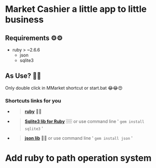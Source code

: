# Market Cashier a little app to little business

## Requirements ⚙️⚙️
* ruby > ~2.6.6
  * json
  * sqlite3

## As Use?  📖📖
Only double click in MMarket shortcut or start.bat 😂😂😍

### Shortcuts links for you

* > [__ruby__](https://cache.ruby-lang.org/pub/ruby/2.6/ruby-2.6.6.tar.gz) 💎💎
* > [__Sqlite3 lib for Ruby__](https://rubygems.org/gems/sqlite3) 🗄️🗄️ or use command line ' `gem install sqlite3` '
* > [__json lib__](https://rubygems.org/gems/json) 🎄🎄 or use command line ' `gem install json` '

# Add ruby to path operation system 


